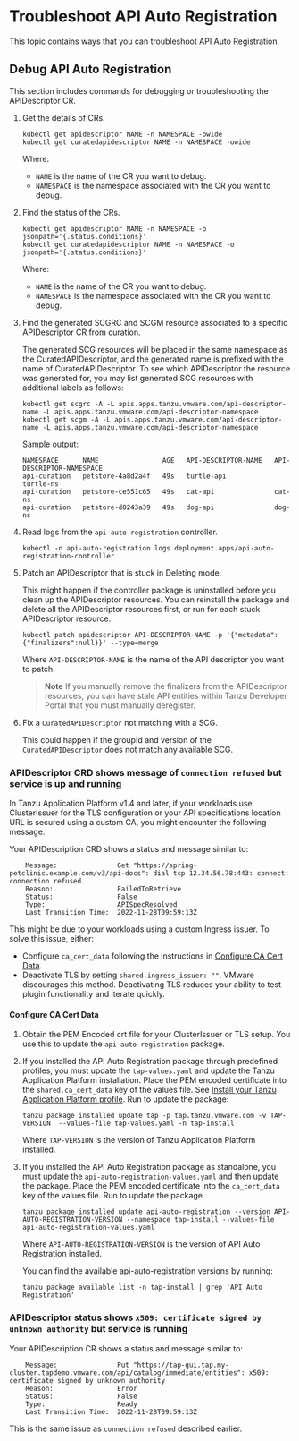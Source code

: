 # Troubleshoot API Auto Registration

This topic contains ways that you can troubleshoot API Auto Registration.

## <a id='debug'></a> Debug API Auto Registration

This section includes commands for debugging or troubleshooting the APIDescriptor CR.

1. Get the details of CRs.

    ```console
    kubectl get apidescriptor NAME -n NAMESPACE -owide
    kubectl get curatedapidescriptor NAME -n NAMESPACE -owide
    ```

    Where:

    - `NAME` is the name of the CR you want to debug.
    - `NAMESPACE` is the namespace associated with the CR you want to debug.

1. Find the status of the CRs.

    ```console
    kubectl get apidescriptor NAME -n NAMESPACE -o jsonpath='{.status.conditions}'
    kubectl get curatedapidescriptor NAME -n NAMESPACE -o jsonpath='{.status.conditions}'
    ```

    Where:

    - `NAME` is the name of the CR you want to debug.
    - `NAMESPACE` is the namespace associated with the CR you want to debug.

1. Find the generated SCGRC and SCGM resource associated to a specific APIDescriptor CR from curation.

    The generated SCG resources will be placed in the same namespace as the CuratedAPIDescriptor,
    and the generated name is prefixed with the name of CuratedAPIDescriptor.
    To see which APIDescriptor the resource was generated for,
    you may list generated SCG resources with additional labels as follows:

    ```console
    kubectl get scgrc -A -L apis.apps.tanzu.vmware.com/api-descriptor-name -L apis.apps.tanzu.vmware.com/api-descriptor-namespace
    kubectl get scgm -A -L apis.apps.tanzu.vmware.com/api-descriptor-name -L apis.apps.tanzu.vmware.com/api-descriptor-namespace
    ```

    Sample output:

    ```console
    NAMESPACE      NAME                AGE   API-DESCRIPTOR-NAME   API-DESCRIPTOR-NAMESPACE
    api-curation   petstore-4a8d2a4f   49s   turtle-api            turtle-ns
    api-curation   petstore-ce551c65   49s   cat-api               cat-ns
    api-curation   petstore-d0243a39   49s   dog-api               dog-ns
    ```

1. Read logs from the `api-auto-registration` controller.

    ```console
    kubectl -n api-auto-registration logs deployment.apps/api-auto-registration-controller
    ```

1. Patch an APIDescriptor that is stuck in Deleting mode.

   This might happen if the controller package is uninstalled before you clean up the APIDescriptor resources.
   You can reinstall the package and delete all the APIDescriptor resources first,
   or run for each stuck APIDescriptor resource.

    ```console
    kubectl patch apidescriptor API-DESCRIPTOR-NAME -p '{"metadata":{"finalizers":null}}' --type=merge
    ```

    Where `API-DESCRIPTOR-NAME` is the name of the API descriptor you want to patch.

    > **Note** If you manually remove the finalizers from the APIDescriptor resources, you can have
    > stale API entities within Tanzu Developer Portal that you must manually deregister.

1. Fix a `CuratedAPIDescriptor` not matching with a SCG.

    This could happen if the groupId and version of the `CuratedAPIDescriptor` does not match any available SCG.

### <a id='api-connection-refused'></a> APIDescriptor CRD shows message of `connection refused` but service is up and running

In Tanzu Application Platform v1.4 and later, if your workloads use ClusterIssuer for the TLS configuration
 or your API specifications location URL is secured using a custom CA,
you might encounter the following message.

Your APIDescription CRD shows a status and message similar to:

```console
    Message:               Get "https://spring-petclinic.example.com/v3/api-docs": dial tcp 12.34.56.78:443: connect: connection refused
    Reason:                FailedToRetrieve
    Status:                False
    Type:                  APISpecResolved
    Last Transition Time:  2022-11-28T09:59:13Z
```

This might be due to your workloads using a custom Ingress issuer. To solve this issue, either:

- Configure `ca_cert_data` following the instructions in [Configure CA Cert Data](#set-ca-crt).
- Deactivate TLS by setting `shared.ingress_issuer: ""`. VMware discourages this method. Deactivating TLS reduces your ability to test plugin functionality and iterate quickly.

#### <a id="set-ca-crt"></a> Configure CA Cert Data

1. Obtain the PEM Encoded crt file for your ClusterIssuer or TLS setup.
   You use this to update the `api-auto-registration` package.

2. If you installed the API Auto Registration package through predefined profiles,
   you must update the `tap-values.yaml` and update the Tanzu Application Platform installation.
   Place the PEM encoded certificate into the `shared.ca_cert_data` key of the values file.
   See [Install your Tanzu Application Platform profile](../install-online/profile.hbs.md#install-profile).
   Run to update the package:

   ```console
   tanzu package installed update tap -p tap.tanzu.vmware.com -v TAP-VERSION  --values-file tap-values.yaml -n tap-install
   ```

    Where `TAP-VERSION` is the version of Tanzu Application Platform installed.

3. If you installed the API Auto Registration package as standalone,
   you must update the `api-auto-registration-values.yaml` and then update the package.
   Place the PEM encoded certificate into the `ca_cert_data` key of the values file.
   Run to update the package.

   ```console
   tanzu package installed update api-auto-registration --version API-AUTO-REGISTRATION-VERSION --namespace tap-install --values-file api-auto-registration-values.yaml
   ```

    Where `API-AUTO-REGISTRATION-VERSION` is the version of API Auto Registration installed.

   You can find the available api-auto-registration versions by running:

   ```console
   tanzu package available list -n tap-install | grep 'API Auto Registration'
   ```

### <a id='cert-signed-unknown'></a> APIDescriptor status shows `x509: certificate signed by unknown authority` but service is running

Your APIDescription CR shows a status and message similar to:

```console
    Message:               Put "https://tap-gui.tap.my-cluster.tapdemo.vmware.com/api/catalog/immediate/entities": x509: certificate signed by unknown authority
    Reason:                Error
    Status:                False
    Type:                  Ready
    Last Transition Time:  2022-11-28T09:59:13Z
```

This is the same issue as `connection refused` described earlier.
